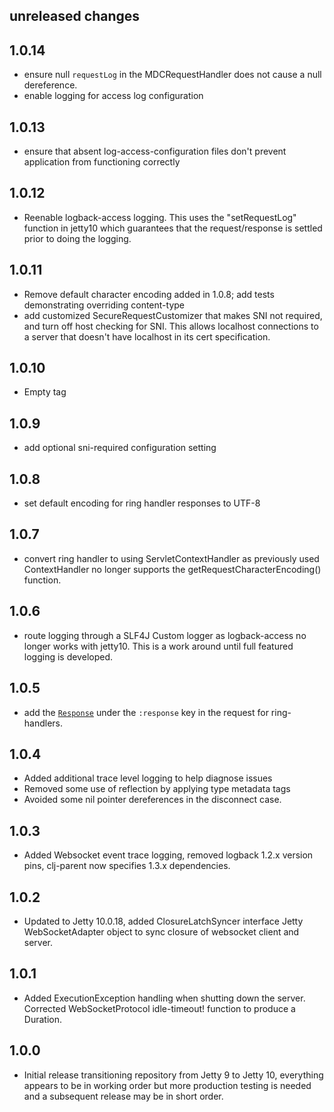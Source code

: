 ## unreleased changes
## 1.0.14
- ensure null `requestLog` in the MDCRequestHandler does not cause a null dereference.
- enable logging for access log configuration

## 1.0.13
- ensure that absent log-access-configuration files don't prevent application from functioning correctly

## 1.0.12
- Reenable logback-access logging.  This uses the "setRequestLog" function in jetty10 which guarantees that the request/response is settled prior to doing the logging.

## 1.0.11
- Remove default character encoding added in 1.0.8; add tests demonstrating overriding content-type
- add customized SecureRequestCustomizer that makes SNI not
required, and turn off host checking for SNI. This allows localhost
connections to a server that doesn't have localhost in its cert specification.

## 1.0.10
- Empty tag

## 1.0.9
* add optional sni-required configuration setting

## 1.0.8
* set default encoding for ring handler responses to UTF-8

## 1.0.7
* convert ring handler to using ServletContextHandler as previously used ContextHandler no longer supports the getRequestCharacterEncoding() function.

## 1.0.6
* route logging through a SLF4J Custom logger as logback-access no longer works with jetty10. This is a work around until full featured logging is developed.


## 1.0.5
* add the  [`Response`](https://www.eclipse.org/jetty/javadoc/jetty-10/org/eclipse/jetty/server/Response.html) under the `:response` key in the request for ring-handlers.

## 1.0.4
* Added additional trace level logging to help diagnose issues
* Removed some use of reflection by applying type metadata tags
* Avoided some nil pointer dereferences in the disconnect case.

## 1.0.3
* Added Websocket event trace logging, removed logback 1.2.x version pins, clj-parent now specifies 1.3.x dependencies.

## 1.0.2
* Updated to Jetty 10.0.18, added ClosureLatchSyncer interface Jetty WebSocketAdapter object to sync closure of websocket client and server.

## 1.0.1
* Added ExecutionException handling when shutting down the server. Corrected WebSocketProtocol idle-timeout! function to produce a Duration.

## 1.0.0
* Initial release transitioning repository from Jetty 9 to Jetty 10, everything appears to be in working order but more production testing is needed and a subsequent release may be in short order.
